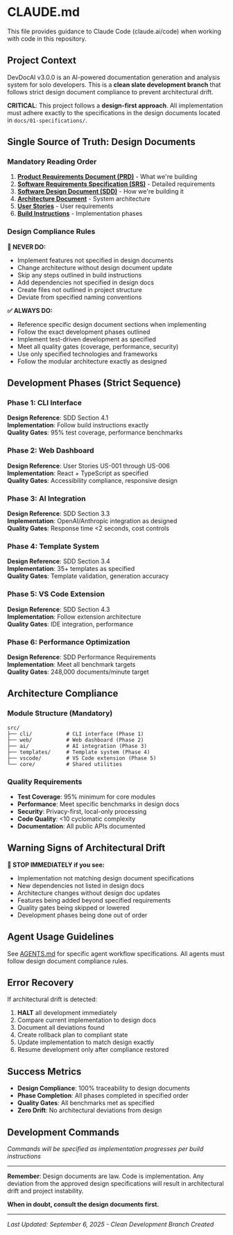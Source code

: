 # CLAUDE.md

This file provides guidance to Claude Code (claude.ai/code) when working with code in this repository.

## Project Context

DevDocAI v3.0.0 is an AI-powered documentation generation and analysis system for solo developers. This is a **clean slate development branch** that follows strict design document compliance to prevent architectural drift.

**CRITICAL**: This project follows a **design-first approach**. All implementation must adhere exactly to the specifications in the design documents located in `docs/01-specifications/`.

## Single Source of Truth: Design Documents

### Mandatory Reading Order
1. **[Product Requirements Document (PRD)](docs/01-specifications/requirements/DESIGN-devdocai-prd.md)** - What we're building
2. **[Software Requirements Specification (SRS)](docs/01-specifications/requirements/DESIGN-devdocai-srs.md)** - Detailed requirements
3. **[Software Design Document (SDD)](docs/01-specifications/architecture/DESIGN-devdocsai-sdd.md)** - How we're building it
4. **[Architecture Document](docs/01-specifications/architecture/DESIGN-devdocsai-architecture.md)** - System architecture
5. **[User Stories](docs/01-specifications/requirements/DESIGN-devdocsai-user-stories.md)** - User requirements
6. **[Build Instructions](docs/03-guides/deployment/DESIGN-devdocai-build-instructions.md)** - Implementation phases

### Design Compliance Rules

**🚫 NEVER DO:**
- Implement features not specified in design documents
- Change architecture without design document update
- Skip any steps outlined in build instructions  
- Add dependencies not specified in design docs
- Create files not outlined in project structure
- Deviate from specified naming conventions

**✅ ALWAYS DO:**
- Reference specific design document sections when implementing
- Follow the exact development phases outlined
- Implement test-driven development as specified
- Meet all quality gates (coverage, performance, security)
- Use only specified technologies and frameworks
- Follow the modular architecture exactly as designed

## Development Phases (Strict Sequence)

### Phase 1: CLI Interface
**Design Reference**: SDD Section 4.1  
**Implementation**: Follow build instructions exactly  
**Quality Gates**: 95% test coverage, performance benchmarks  

### Phase 2: Web Dashboard  
**Design Reference**: User Stories US-001 through US-006  
**Implementation**: React + TypeScript as specified  
**Quality Gates**: Accessibility compliance, responsive design  

### Phase 3: AI Integration
**Design Reference**: SDD Section 3.3  
**Implementation**: OpenAI/Anthropic integration as designed  
**Quality Gates**: Response time <2 seconds, cost controls  

### Phase 4: Template System
**Design Reference**: SDD Section 3.4  
**Implementation**: 35+ templates as specified  
**Quality Gates**: Template validation, generation accuracy  

### Phase 5: VS Code Extension
**Design Reference**: SDD Section 4.3  
**Implementation**: Follow extension architecture  
**Quality Gates**: IDE integration, performance  

### Phase 6: Performance Optimization
**Design Reference**: SDD Performance Requirements  
**Implementation**: Meet all benchmark targets  
**Quality Gates**: 248,000 documents/minute target  

## Architecture Compliance

### Module Structure (Mandatory)
```
src/
├── cli/           # CLI interface (Phase 1)
├── web/           # Web dashboard (Phase 2)  
├── ai/            # AI integration (Phase 3)
├── templates/     # Template system (Phase 4)
├── vscode/        # VS Code extension (Phase 5)
└── core/          # Shared utilities
```

### Quality Requirements
- **Test Coverage**: 95% minimum for core modules
- **Performance**: Meet specific benchmarks in design docs
- **Security**: Privacy-first, local-only processing
- **Code Quality**: <10 cyclomatic complexity
- **Documentation**: All public APIs documented

## Warning Signs of Architectural Drift

**🚨 STOP IMMEDIATELY if you see:**
- Implementation not matching design document specifications
- New dependencies not listed in design docs
- Architecture changes without design doc updates
- Features being added beyond specified requirements
- Quality gates being skipped or lowered
- Development phases being done out of order

## Agent Usage Guidelines

See [AGENTS.md](AGENTS.md) for specific agent workflow specifications. All agents must follow design document compliance rules.

## Error Recovery

If architectural drift is detected:
1. **HALT** all development immediately  
2. Compare current implementation to design docs
3. Document all deviations found
4. Create rollback plan to compliant state
5. Update implementation to match design exactly
6. Resume development only after compliance restored

## Success Metrics

- **Design Compliance**: 100% traceability to design documents
- **Phase Completion**: All phases completed in specified order
- **Quality Gates**: All benchmarks met as specified
- **Zero Drift**: No architectural deviations from design

## Development Commands

*Commands will be specified as implementation progresses per build instructions*

---

**Remember**: Design documents are law. Code is implementation. Any deviation from the approved design specifications will result in architectural drift and project instability.

**When in doubt, consult the design documents first.**

---

*Last Updated: September 6, 2025 - Clean Development Branch Created*